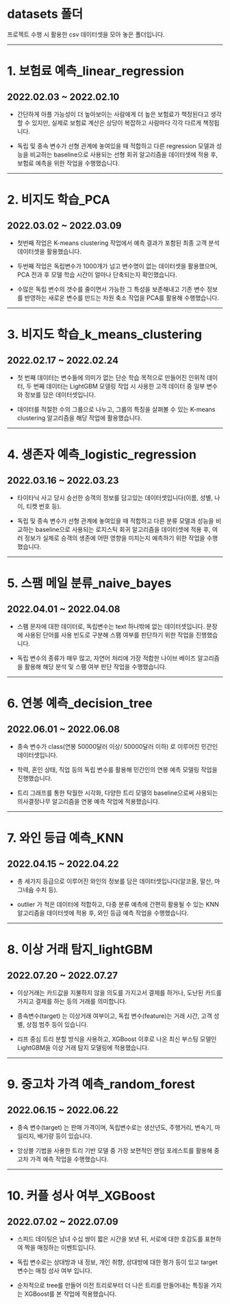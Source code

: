 # datasets 폴더

프로젝트 수행 시 활용한 csv 데이터셋을 모아 놓은 폴더입니다.

---

# 1. 보험료 예측_linear_regression
## 2022.02.03 ~ 2022.02.10

* 간단하게 아플 가능성이 더 높아보이는 사람에게 더 높은 보험료가 책정된다고 생각할 수 있지만, 실제로 보험료 계산은 상당이 복잡하고 사람마다 각각 다르게 책정됩니다.

* 독립 및 종속 변수가 선형 관계에 놓여있을 때 적합하고 다른 regression 모델과 성능을 비교하는 baseline으로 사용되는 선형 회귀 알고리즘을 데이터셋에 적용 후,
보험료 예측을 위한 작업을 수행했습니다.

---

# 2. 비지도 학습_PCA
## 2022.03.02 ~ 2022.03.09

* 첫번째 작업은 K-means clustering 작업에서 예측 결과가 포함된 최종 고객 분석 데이터셋을 활용했습니다.

* 두번째 작업은 독립변수가 1000개가 넘고 변수명이 없는 데이터셋을 활용했으며, PCA 전과 후 모델 학습 시간이 얼마나 단축되는지 확인했습니다.

* 수많은 독립 변수의 갯수를 줄이면서 가능한 그 특성을 보존해내고 기존 변수 정보를 반영하는 새로운 변수를 만드는 차원 축소 작업을 PCA를 활용해 수행했습니다.

---

# 3. 비지도 학습_k_means_clustering
## 2022.02.17 ~ 2022.02.24

* 첫 번째 데이터는 변수들에 의미가 없는 단순 학습 목적으로 만들어진 인위적 데이터, 두 번째 데이터는 LightGBM 모델링 작업 시 사용한 고객 데이터 중 일부 변수와 정보를 담은 데이터셋입니다.

* 데이터를 적절한 수의 그룹으로 나누고, 그룹의 특징을 살펴볼 수 있는 K-means clustering 알고리즘을 해당 작업에 활용했습니다.

---

# 4. 생존자 예측_logistic_regression
## 2022.03.16 ~ 2022.03.23

* 타이타닉 사고 당시 승선한 승객의 정보를 담고있는 데이터셋입니다(이름, 성별, 나이, 티켓 번호 등).

* 독립 및 종속 변수가 선형 관계에 놓여있을 때 적합하고 다른 분류 모델과 성능을 비교하는 baseline으로 사용되는 로지스틱 회귀 알고리즘을 데이터셋에 적용 후, 여러 정보가 실제로 승객의 생존에 어떤 영향을 미치는지 예측하기 위한 작업을 수행했습니다.

---

# 5. 스팸 메일 분류_naive_bayes
## 2022.04.01 ~ 2022.04.08

* 스팸 문자에 대한 데이터로, 독립변수는 text 하나밖에 없는 데이터셋입니다. 문장에 사용된 단어를 사용 빈도로 구분해 스팸 여부를 판단하기 위한 작업을 진행했습니다.

* 독립 변수의 종류가 매우 많고, 자연어 처리에 가장 적합한 나이브 베이즈 알고리즘을 활용해 해당 분석 및 스팸 여부 판단 작업을 수행했습니다.

---

# 6. 연봉 예측_decision_tree
## 2022.06.01 ~ 2022.06.08

* 종속 변수가 class(연봉 50000달러 이상/ 50000달러 이하) 로 이루어진 민간인 데이터셋입니다.

* 학력, 혼인 상태, 직업 등의 독립 변수를 활용해 민간인의 연봉 예측 모델링 작업을 진행했습니다.

* 트리 그래프를 통한 탁월한 시각화, 다양한 트리 모델의 baseline으로써 사용되는 의사결정나무 알고리즘을 연봉 예측 작업에 적용했습니다.

---

# 7. 와인 등급 예측_KNN
## 2022.04.15 ~ 2022.04.22

* 총 세가지 등급으로 이루어진 와인의 정보를 담은 데이터셋입니다(알코올, 말산, 마그네슘 수치 등).

* outlier 가 적은 데이터에 적합하고, 다중 분류 예측에 간편히 활용될 수 있는 KNN 알고리즘을 데이터셋에 적용 후, 와인 등급 예측 작업을 수행했습니다.

---

# 8. 이상 거래 탐지_lightGBM
## 2022.07.20 ~ 2022.07.27

* 이상거래는 카드값을 지불하지 않을 의도를 가지고서 결제를 하거나, 도난된 카드를 가지고 결제를 하는 등의 거래를 의미합니다.

* 종속변수(target) 는 이상거래 여부이고, 독립 변수(feature)는 거래 시간, 고객 성별, 상점 범주 등이 있습니다.

* 리프 중심 트리 분할 방식을 사용하고, XGBoost 이후로 나온 최신 부스팅 모델인 LightGBM을 이상 거래 탐지 모델링에 적용했습니다.

---

# 9. 중고차 가격 예측_random_forest
## 2022.06.15 ~ 2022.06.22

* 종속 변수(target) 는 판매 가격이며, 독립변수로는 생산년도, 주행거리, 변속기, 마일리지, 배기량 등이 있습니다.

* 앙상블 기법을 사용한 트리 기반 모델 중 가장 보편적인 랜덤 포레스트를 활용해 중고차 가격 예측 작업을 수행했습니다.

---

# 10. 커플 성사 여부_XGBoost
## 2022.07.02 ~ 2022.07.09

* 스피드 데이팅은 남녀 수십 쌍이 짧은 시간을 보낸 뒤, 서로에 대한 호감도를 표현하여 짝을 매칭하는 이벤트입니다.

* 독립 변수로는 상대방과 내 정보, 개인 취향, 상대방에 대한 평가 등이 있고 target 변수는 매칭 성사 여부 입니다.

* 순차적으로 tree를 만들어 이전 트리로부터 더 나은 트리를 만들어내는 특징을 가지는 XGBoost를 본 작업에 적용했습니다.
